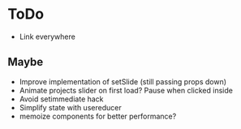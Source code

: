 # ToDo

- Link everywhere

## Maybe

- Improve implementation of setSlide (still passing props down)
- Animate projects slider on first load? Pause when clicked inside
- Avoid setimmediate hack
- Simplify state with usereducer
- memoize components for better performance?
